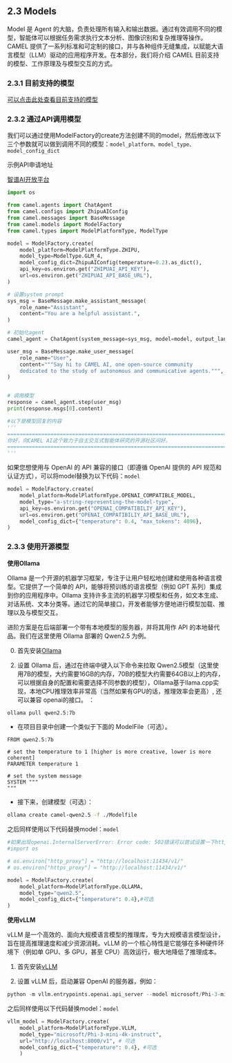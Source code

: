  

## 2.3  Models

Model 是 Agent 的大脑，负责处理所有输入和输出数据。通过有效调用不同的模型，智能体可以根据任务需求执行文本分析、图像识别和复杂推理等操作。CAMEL 提供了一系列标准和可定制的接口，并与各种组件无缝集成，以赋能大语言模型（LLM）驱动的应用程序开发。在本部分，我们将介绍 CAMEL 目前支持的模型、工作原理及与模型交互的方式。

### 2.3.1 目前支持的模型

[可以点击此处查看目前支持的模型](https://fmhw1n4zpn.feishu.cn/docx/AF4XdOZpIo6TOaxzDK8cxInNnCe#share-SuUOdEh28or0FSxKovmcVbLsnGh)

### 2.3.2  通过API调用模型

我们可以通过使用ModelFactory的create方法创建不同的model，然后修改以下三个参数就可以做到调用不同的模型：`model_platform、model_type、model_config_dict`

示例API申请地址

[智谱AI开放平台](https://open.bigmodel.cn/launch?spreadparam=datawhale\&utm_source=datawhale\&utm_campaign=%E6%88%98%E7%95%A5%E7%94%9F%E6%80%81%E9%83%A8-%E6%B8%A0%E9%81%93%E5%90%88%E4%BD%9C&_channel_track_key=GRfyviFi)

```python
import os

from camel.agents import ChatAgent
from camel.configs import ZhipuAIConfig
from camel.messages import BaseMessage
from camel.models import ModelFactory
from camel.types import ModelPlatformType, ModelType

model = ModelFactory.create(
    model_platform=ModelPlatformType.ZHIPU,
    model_type=ModelType.GLM_4,
    model_config_dict=ZhipuAIConfig(temperature=0.2).as_dict(),
    api_key=os.environ.get("ZHIPUAI_API_KEY"),
    url=os.environ.get("ZHIPUAI_API_BASE_URL"),
)

# 设置system prompt
sys_msg = BaseMessage.make_assistant_message(
    role_name="Assistant",
    content="You are a helpful assistant.",
)

# 初始化agent
camel_agent = ChatAgent(system_message=sys_msg, model=model, output_language="zh")#这里同样可以设置输出语言

user_msg = BaseMessage.make_user_message(
    role_name="User",
    content="""Say hi to CAMEL AI, one open-source community 
    dedicated to the study of autonomous and communicative agents.""",
)


# 调用模型
response = camel_agent.step(user_msg)
print(response.msgs[0].content)

#以下是模型回复的内容
'''
===============================================================================
你好，向CAMEL AI这个致力于自主交互式智能体研究的开源社区问好。
===============================================================================
'''
```

如果您想使用与 OpenAI 的 API 兼容的接口（即遵循 OpenAI 提供的 API 规范和认证方式），可以将model替换为以下代码：`model`

```python
model = ModelFactory.create(
    model_platform=ModelPlatformType.OPENAI_COMPATIBLE_MODEL,
    model_type="a-string-representing-the-model-type",
    api_key=os.environ.get("OPENAI_COMPATIBILIY_API_KEY"),
    url=os.environ.get("OPENAI_COMPATIBILIY_API_BASE_URL"),
    model_config_dict={"temperature": 0.4, "max_tokens": 4096},
)
```

### 2.3.3 使用开源模型



**使用Ollama**

Ollama 是一个开源的机器学习框架，专注于让用户轻松地创建和使用各种语言模型。它提供了一个简单的 API，能够将预训练的语言模型（例如 GPT 系列）集成到你的应用程序中。Ollama 支持许多主流的机器学习模型和任务，如文本生成、对话系统、文本分类等。通过它的简单接口，开发者能够方便地进行模型加载、推理以及与模型交互。



进阶方案是在后端部署一个带有本地模型的服务器，并将其用作 API 的本地替代品。我们在这里使用 Ollama 部署的 Qwen2.5 为例。

0. 首先安装[Ollama](https://ollama.com/download)

2) 设置 Ollama 后，通过在终端中键入以下命令来拉取 Qwen2.5模型（这里使用7B的模型，大约需要16GB的内存，70B的模型大约需要64GB以上的内存，可以根据自身的配置和需要选择不同参数的模型），Ollama基于llama.cpp实现，本地CPU推理效率非常高（当然如果有GPU的话，推理效率会更高）, 还可以兼容 openai的接口。 ：

```bash
ollama pull qwen2.5:7b
```

* 在项目目录中创建一个类似于下面的 ModelFile（可选）。

```plain&#x20;text
FROM qwen2.5:7b

# set the temperature to 1 [higher is more creative, lower is more coherent]
PARAMETER temperature 1

# set the system message
SYSTEM """
"""
```

* 接下来，创建模型（可选）：

```bash
ollama create camel-qwen2.5 -f ./Modelfile
```

之后同样使用以下代码替换model：`model`

```python
#如果出现openai.InternalServerError: Error code: 502错误可以尝试设置一下http_proxy及https_proxy
#import os

# os.environ["http_proxy"] = "http://localhost:11434/v1/"
# os.environ["https_proxy"] = "http://localhost:11434/v1/"

model = ModelFactory.create(
    model_platform=ModelPlatformType.OLLAMA,
    model_type="qwen2.5",
    model_config_dict={"temperature": 0.4},#可选
)
```

**使用vLLM**

vLLM 是一个高效的、面向大规模语言模型的推理库，专为大规模语言模型设计，旨在提高推理速度和减少资源消耗。vLLM 的一个核心特性是它能够在多种硬件环境下（例如单 GPU、多 GPU，甚至 CPU）高效运行，极大地降低了推理成本。



1. 首先安装[vLLM](https://docs.vllm.ai/en/latest/getting_started/installation.html)

2. 设置 vLLM 后，启动兼容 OpenAI 的服务器，例如：

```python
python -m vllm.entrypoints.openai.api_server --model microsoft/Phi-3-mini-4k-instruct --api-key vllm --dtype bfloat16
```

之后同样使用以下代码替换model：`model`

```python
vllm_model = ModelFactory.create(
    model_platform=ModelPlatformType.VLLM,
    model_type="microsoft/Phi-3-mini-4k-instruct",
    url="http://localhost:8000/v1", # 可选
    model_config_dict={"temperature": 0.4}, #可选
    )
```

